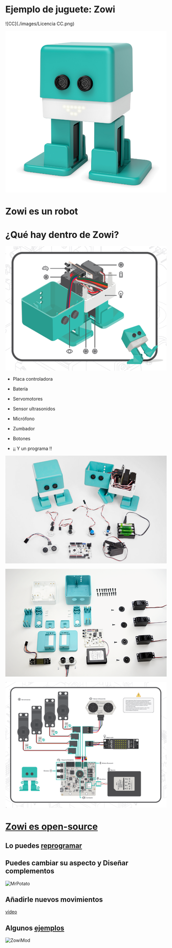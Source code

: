 # Ejemplo de juguete: Zowi

![CC](./images/Licencia CC.png)


![Zowi](./images/Zowi_front.jpg)

# Zowi es un robot

# ¿Qué hay dentro de Zowi?

![dentroZowi](./images/imagen_3_mont_esquema.PNG)

* Placa controladora
* Batería
* Servomotores
* Sensor ultrasonidos
* Micrófono
* Zumbador
* Botones

* ¡¡ Y un programa !!

![componentes](./images/DSC_0392_800pxls_02.jpg)

![TodasLasPiezas](./images/desmontado_800pxls.png)

![Instrucciones](./images/imagen_3_mont_conex.PNG)

# [Zowi es open-source](https://github.com/bqlabs/zowi)

## Lo puedes [reprogramar](http://bitbloq.bq.com)

## Puedes cambiar su aspecto y Diseñar complementos

![MrPotato](http://thingiverse-production-new.s3.amazonaws.com/renders/97/8b/5b/8f/99/20e72d0c132f72a648ea3e8b07444ed8_preview_featured.jpg)

## Añadirle nuevos movimientos

[vídeo](https://twitter.com/BQAcademyES/status/695296147464806400)

## Algunos [ejemplos](https://github.com/bqlabs/zowi/tree/master/mods)

![ZowiMod](https://github.com/bqlabs/zowi/raw/master/mods/Forge/images/forge.jpg)
